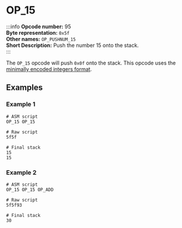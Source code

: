 # OP_15
:::info
**Opcode number:** 95  
**Byte representation:** `0x5f`  
**Other names:** `OP_PUSHNUM_15`  
**Short Description:** Push the number 15 onto the stack.  
:::

The `OP_15` opcode will push `0x0f` onto the stack. This opcode uses the [minimally encoded integers format](../script/numbers.md#minimally-encoded-integers).

## Examples
### Example 1
```shell
# ASM script
OP_15 OP_15

# Raw script
5f5f

# Final stack
15
15
```

### Example 2
```shell
# ASM script
OP_15 OP_15 OP_ADD

# Raw script
5f5f93

# Final stack
30
```
